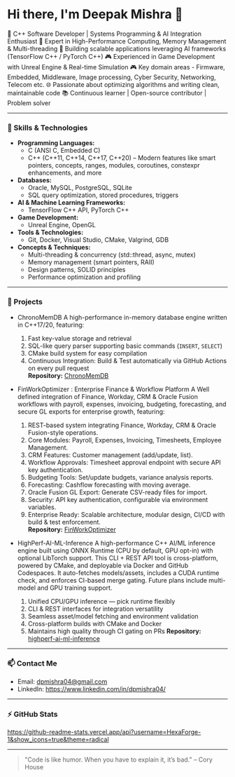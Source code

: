 # Hi there, I'm Deepak Mishra 👋

🚀 C++ Software Developer | Systems Programming & AI Integration Enthusiast
🔧 Expert in High-Performance Computing, Memory Management & Multi-threading
🤖 Building scalable applications leveraging AI frameworks (TensorFlow C++ / PyTorch C++)
🎮 Experienced in Game Development with Unreal Engine & Real-time Simulation
🎮 Key domain areas - Firmware, Embedded, Middleware, Image processing, Cyber Security, Networking, Telecom etc.
🌐 Passionate about optimizing algorithms and writing clean, maintainable code
📚 Continuous learner | Open-source contributor | Problem solver

---

### 🔧 Skills & Technologies
- **Programming Languages:**  
  - C (ANSI C, Embedded C)  
  - C++ (C++11, C++14, C++17, C++20) – Modern features like smart pointers, concepts, ranges, modules, coroutines, constexpr enhancements, and more  
- **Databases:**  
  - Oracle, MySQL, PostgreSQL, SQLite  
  - SQL query optimization, stored procedures, triggers  
- **AI & Machine Learning Frameworks:**  
  - TensorFlow C++ API, PyTorch C++  
- **Game Development:**  
  - Unreal Engine, OpenGL  
- **Tools & Technologies:**  
  - Git, Docker, Visual Studio, CMake, Valgrind, GDB  
- **Concepts & Techniques:**  
  - Multi-threading & concurrency (std::thread, async, mutex)  
  - Memory management (smart pointers, RAII)  
  - Design patterns, SOLID principles  
  - Performance optimization and profiling  

---

### 📂 Projects
-  ChronoMemDB
    A high-performance in-memory database engine written in C++17/20, featuring:
    1. Fast key-value storage and retrieval  
    2. SQL-like query parser supporting basic commands (`INSERT`, `SELECT`)  
    3. CMake build system for easy compilation  
    4. Continuous Integration: Build & Test automatically via GitHub Actions on every pull request  
    **Repository:** [ChronoMemDB](https://github.com/HexaForge-1/ChronoMemDB)

-  FinWorkOptimizer : Enterprise Finance & Workflow Platform
    A  Well defined integration of Finance, Workday, CRM & Oracle Fusion workflows with payroll, expenses, invoicing, budgeting, forecasting, and secure GL exports           for enterprise growth, featuring:
    1. REST-based system integrating Finance, Workday, CRM & Oracle Fusion-style operations.  
    2. Core Modules: Payroll, Expenses, Invoicing, Timesheets, Employee Management. 
    3. CRM Features: Customer management (add/update, list).
    4. Workflow Approvals: Timesheet approval endpoint with secure API key authentication.
    5. Budgeting Tools: Set/update budgets, variance analysis reports.
    6. Forecasting: Cashflow forecasting with moving average.
    7. Oracle Fusion GL Export: Generate CSV-ready files for import.
    8. Security: API key authentication, configurable via environment variables.
    9. Enterprise Ready: Scalable architecture, modular design, CI/CD with build & test enforcement.  
    **Repository:** [FinWorkOptimizer](https://github.com/HexaForge-1/FinWorkOptimizer)

-  HighPerf-AI-ML-Inference
   A high-performance C++ AI/ML inference engine built using ONNX Runtime (CPU by default, GPU opt-in) with optional LibTorch support. This CLI + REST API tool is      cross-platform, powered by CMake, and deployable via Docker and GitHub Codespaces. It auto-fetches models/assets, includes a CUDA runtime check, and enforces
   CI-based merge gating. Future plans include multi-model and GPU training support.
    1. Unified CPU/GPU inference — pick runtime flexibly
    2. CLI & REST interfaces for integration versatility
    3. Seamless asset/model fetching and environment validation
    4. Cross-platform builds with CMake and Docker
    5. Maintains high quality through CI gating on PRs
    **Repository:** [highperf-ai-ml-inference](https://github.com/HexaForge-1/highperf-ai-ml-inference)

---

### 📫 Contact Me
- Email: dpmishra04@gmail.com  
- LinkedIn: https://www.linkedin.com/in/dpmishra04/  

---

### ⚡ GitHub Stats  
https://github-readme-stats.vercel.app/api?username=HexaForge-1&show_icons=true&theme=radical

---

> "Code is like humor. When you have to explain it, it’s bad." – Cory House
